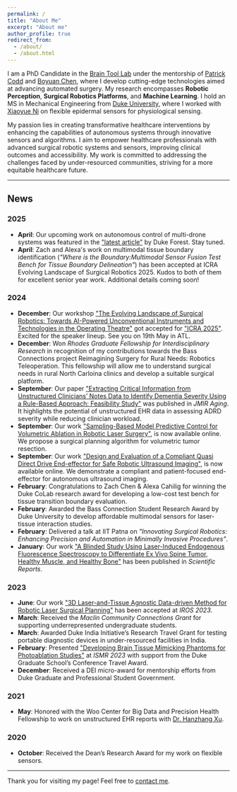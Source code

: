 ```yaml
---
permalink: /
title: "About Me"
excerpt: "About me"
author_profile: true
redirect_from: 
  - /about/
  - /about.html
---
```



<!-- # About Me -->

I am a PhD Candidate in the [Brain Tool Lab](https://www.braintoollab.com/) under the mentorship of [Patrick Codd](https://scholars.duke.edu/person/patrick.codd) and [Boyuan Chen](http://boyuanchen.com/), where I develop cutting-edge technologies aimed at advancing automated surgery. My research encompasses **Robotic Perception**, **Surgical Robotics Platforms**, and **Machine Learning**. I hold an MS in Mechanical Engineering from [Duke University](https://duke.edu/), where I worked with [Xiaoyue Ni](http://ni.pratt.duke.edu/) on flexible epidermal sensors for physiological sensing.

My passion lies in creating transformative healthcare interventions by enhancing the capabilities of autonomous systems through innovative sensors and algorithms. I aim to empower healthcare professionals with advanced surgical robotic systems and sensors, improving clinical outcomes and accessibility. My work is committed to addressing the challenges faced by under-resourced communities, striving for a more equitable healthcare future.

---

## News
### 2025
- **April**: Our upcoming work on autonomous control of multi-drone systems was featured in the ["latest article"](https://dukeforest.duke.edu/2025/04/23/how-drones-are-transforming-research-in-the-duke-forest-and-beyond/) by Duke Forest. Stay tuned.  
- **April**: Zach and Alexa's work on multimodal tissue boundary identification (*"Where is the Boundary:Multimodal Sensor Fusion Test Bench for Tissue Boundary Delineation"*) has been accepted at ICRA Evolving Landscape of Surgical Robotics 2025. Kudos to both of them for excellent senior year work. Additional details coming soon! 


### 2024
- **December**: Our workshop ["The Evolving Landscape of Surgical Robotics: Towards AI-Powered Unconventional Instruments and Technologies in the Operating Theatre"](https://sites.google.com/view/icra2025-workshop-clsr) got accepted for ["ICRA 2025"](https://2025.ieee-icra.org/). Excited for the speaker lineup. See you on 19th May in ATL.
- **December**: Won *Rhodes Graduate Fellowship for Interdisciplinary Research* in recognition of my contributions towards the Bass Connections project Reimagining Surgery for Rural Needs: Robotics Teleoperation. This fellowship will allow me to understand surgical needs in rural North Carloina clinics and develop a suitable surgical platform.
- **September**: Our paper ["Extracting Critical Information from Unstructured Clinicians’ Notes Data to Identify Dementia Severity Using a Rule-Based Approach: Feasibility Study"](https://aging.jmir.org/2024/1/e57926/) was published in *JMIR Aging*. It highlights the potential of unstructured EHR data in assessing ADRD severity while reducing clinician workload.
- **September**: Our work ["Sampling-Based Model Predictive Control for Volumetric Ablation in Robotic Laser Surgery"](https://arxiv.org/pdf/2410.03152), is now available online. We propose a surgical planning algorithm for volumetric tumor resection.
- **September**: Our work ["Design and Evaluation of a Compliant Quasi Direct Drive End-effector for Safe Robotic Ultrasound Imaging"](https://arxiv.org/pdf/2410.03086), is now available online. We demonstrate a compliant and patient-focused end-effector for autonomous ultrasound imaging.
- **February**: Congratulations to Zach Chen & Alexa Cahilig for winning the Duke CoLab research award for developing a low-cost test bench for tissue transition boundary evaluation.
- **February**: Awarded the Bass Connection Student Research Award by Duke University to develop affordable multimodal sensors for laser-tissue interaction studies.
- **February**: Delivered a talk at IIT Patna on *"Innovating Surgical Robotics: Enhancing Precision and Automation in Minimally Invasive Procedures"*.
- **January**: Our work ["A Blinded Study Using Laser-Induced Endogenous Fluorescence Spectroscopy to Differentiate Ex Vivo Spine Tumor, Healthy Muscle, and Healthy Bone"](https://www.nature.com/articles/s41598-023-50995-4) has been published in *Scientific Reports*.

### 2023

- **June**: Our work ["3D Laser-and-Tissue Agnostic Data-driven Method for Robotic Laser Surgical Planning"](https://arxiv.org/pdf/2305.01524.pdf) has been accepted at *IROS 2023*.
- **March**: Received the *Maclin Community Connections Grant* for supporting underrepresented undergraduate students.
- **March**: Awarded Duke India Initiative’s Research Travel Grant for testing portable diagnostic devices in under-resourced facilities in India.
- **February**: Presented ["Developing Brain Tissue Mimicking Phantoms for Photoablation Studies"](../files/BMP_Brain_Mimicking_Phantom.pdf) at *ISMR 2023* with support from the Duke Graduate School’s Conference Travel Award.
- **December**: Received a DEI micro-award for mentorship efforts from Duke Graduate and Professional Student Government.

### 2021

- **May**: Honored with the Woo Center for Big Data and Precision Health Fellowship to work on unstructured EHR reports with [Dr. Hanzhang Xu](https://scholars.duke.edu/person/hanzhang.xu).

### 2020

- **October**: Received the Dean’s Research Award for my work on flexible sensors.

---

Thank you for visiting my page! Feel free to [contact me](#).


